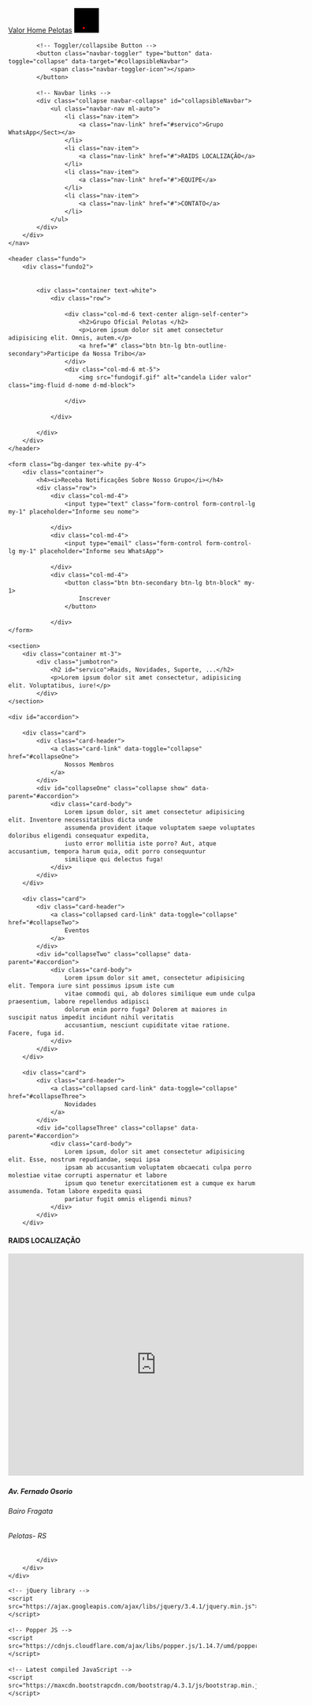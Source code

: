 <!DOCTYPE html>
<html lang="pt-br">

<head>
    <meta charset="UTF-8">
    <meta name="viewport" content="width=device-width, initial-scale=1.0">
    <meta http-equiv="X-UA-Compatible" content="ie=edge">
    <link rel="stylesheet" href="https://maxcdn.bootstrapcdn.com/bootstrap/4.3.1/css/bootstrap.min.css">
    <link rel="stylesheet" href="estilos.css">
    <title>Valor Home Pelotas</title>
</head>

<body>
    <!--Menu Superior-->
    <nav class="navbar navbar-expand-md bg-dark navbar-dark">
        <div class="container">
            <!-- Brand -->
            <a class="navbar-brand" href="#">Valor Home Pelotas</a>
            <img src="logogif.gif" alt="Valor Home Pelotas" width="50">

            <!-- Toggler/collapsibe Button -->
            <button class="navbar-toggler" type="button" data-toggle="collapse" data-target="#collapsibleNavbar">
                <span class="navbar-toggler-icon"></span>
            </button>

            <!-- Navbar links -->
            <div class="collapse navbar-collapse" id="collapsibleNavbar">
                <ul class="navbar-nav ml-auto">
                    <li class="nav-item">
                        <a class="nav-link" href="#servico">Grupo WhatsApp</Sect></a>
                    </li>
                    <li class="nav-item">
                        <a class="nav-link" href="#">RAIDS LOCALIZAÇÃO</a>
                    </li>
                    <li class="nav-item">
                        <a class="nav-link" href="#">EQUIPE</a>
                    </li>
                    <li class="nav-item">
                        <a class="nav-link" href="#">CONTATO</a>
                    </li>
                </ul>
            </div>
        </div>
    </nav>

    <header class="fundo">
        <div class="fundo2">


            <div class="container text-white">
                <div class="row">

                    <div class="col-md-6 text-center align-self-center">
                        <h2>Grupo Oficial Pelotas </h2>
                        <p>Lorem ipsum dolor sit amet consectetur adipisicing elit. Omnis, autem.</p>
                        <a href="#" class="btn btn-lg btn-outline-secondary">Participe da Nossa Tribo</a>
                    </div>
                    <div class="col-md-6 mt-5">
                        <img src="fundogif.gif" alt="candela Lider valor" class="img-fluid d-nome d-md-block">

                    </div>

                </div>

            </div>
        </div>
    </header>

    <form class="bg-danger tex-white py-4">
        <div class="container">
            <h4><i>Receba Notificações Sobre Nosso Grupo</i></h4>
            <div class="row">
                <div class="col-md-4">
                    <input type="text" class="form-control form-control-lg my-1" placeholder="Informe seu nome">

                </div>
                <div class="col-md-4">
                    <input type="email" class="form-control form-control-lg my-1" placeholder="Informe seu WhatsApp">

                </div>
                <div class="col-md-4">
                    <button class="btn btn-secondary btn-lg btn-block" my-1>
                        Inscrever
                    </button>

                </div>
    </form>

    <section>
        <div class="container mt-3">
            <div class="jumbotron">
                <h2 id="servico">Raids, Novidades, Suporte, ...</h2>
                <p>Lorem ipsum dolor sit amet consectetur, adipisicing elit. Voluptatibus, iure!</p>
            </div>
    </section>

    <div id="accordion">

        <div class="card">
            <div class="card-header">
                <a class="card-link" data-toggle="collapse" href="#collapseOne">
                    Nossos Membros
                </a>
            </div>
            <div id="collapseOne" class="collapse show" data-parent="#accordion">
                <div class="card-body">
                    Lorem ipsum dolor, sit amet consectetur adipisicing elit. Inventore necessitatibus dicta unde
                    assumenda provident itaque voluptatem saepe voluptates doloribus eligendi consequatur expedita,
                    iusto error mollitia iste porro? Aut, atque accusantium, tempora harum quia, odit porro consequuntur
                    similique qui delectus fuga!
                </div>
            </div>
        </div>

        <div class="card">
            <div class="card-header">
                <a class="collapsed card-link" data-toggle="collapse" href="#collapseTwo">
                    Eventos
                </a>
            </div>
            <div id="collapseTwo" class="collapse" data-parent="#accordion">
                <div class="card-body">
                    Lorem ipsum dolor sit amet, consectetur adipisicing elit. Tempora iure sint possimus ipsum iste cum
                    vitae commodi qui, ab dolores similique eum unde culpa praesentium, labore repellendus adipisci
                    dolorum enim porro fuga? Dolorem at maiores in suscipit natus impedit incidunt nihil veritatis
                    accusantium, nesciunt cupiditate vitae ratione. Facere, fuga id.
                </div>
            </div>
        </div>

        <div class="card">
            <div class="card-header">
                <a class="collapsed card-link" data-toggle="collapse" href="#collapseThree">
                    Novidades
                </a>
            </div>
            <div id="collapseThree" class="collapse" data-parent="#accordion">
                <div class="card-body">
                    Lorem ipsum, dolor sit amet consectetur adipisicing elit. Esse, nostrum repudiandae, sequi ipsa
                    ipsam ab accusantium voluptatem obcaecati culpa porro molestiae vitae corrupti aspernatur et labore
                    ipsum quo tenetur exercitationem est a cumque ex harum assumenda. Totam labore expedita quasi
                    pariatur fugit omnis eligendi minus?
                </div>
            </div>
        </div>
<section>
    <section class="bg-primary text-white py-3">
    <div class="container">
        <h4 id="RAIDS LOCALIZAÇÃO" class="py-2">RAIDS LOCALIZAÇÃO</h4>
        <div class="row">
            <div class="col-md-8 embed-responsive embed-responsive-16by9">
                    <iframe class="embed-responsive-item"
                    src="https://www.google.com/maps/embed?pb=!1m18!1m12!1m3!1d13569.200842885837!2d-52.32941184999999!3d-31.762296899999996!2m3!1f0!2f0!3f0!3m2!1i1024!2i768!4f13.1!3m3!1m2!1s0x9511b57a15840d8d%3A0xeaf2f8d9ec6b751b!2sClube%20Brilhante!5e0!3m2!1spt-BR!2sbr!4v1567607524323!5m2!1spt-BR!2sbr" width="600" height="450" frameborder="0" style="border:0;" allowfullscreen=""></iframe>
                </div>
            <div class="col-md-4">
<h5>Av. Fernado Osorio</h5>
<h6>Bairo Fragata</h6>
<h6>Pelotas- RS</h6>

            </div>
        </div>
    </div>
</section>
    </div>

    <!-- jQuery library -->
    <script src="https://ajax.googleapis.com/ajax/libs/jquery/3.4.1/jquery.min.js"></script>

    <!-- Popper JS -->
    <script src="https://cdnjs.cloudflare.com/ajax/libs/popper.js/1.14.7/umd/popper.min.js"></script>

    <!-- Latest compiled JavaScript -->
    <script src="https://maxcdn.bootstrapcdn.com/bootstrap/4.3.1/js/bootstrap.min.js"></script>
</body>

</html>
